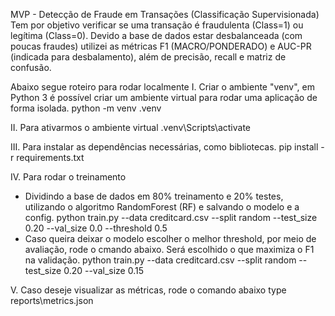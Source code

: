 MVP - Detecção de Fraude em Transações (Classificação Supervisionada)
Tem por objetivo verificar se uma transação é fraudulenta (Class=1) ou legítima (Class=0). Devido a base de dados estar desbalanceada (com poucas fraudes) utilizei as métricas F1 (MACRO/PONDERADO) e AUC-PR (indicada para desbalamento), além de precisão, recall e matriz de confusão.

Abaixo segue roteiro para rodar localmente
I. Criar o ambiente "venv", em Python 3 é possível criar um ambiente virtual para rodar uma aplicação de forma isolada.
python -m venv .venv

II. Para ativarmos o ambiente virtual
.venv\Scripts\activate

III. Para instalar as dependências necessárias, como bibliotecas.
pip install -r requirements.txt

IV. Para rodar o treinamento
- Dividindo a base de dados em 80% treinamento e 20% testes, utilizando o algoritmo RandomForest (RF) e salvando o modelo e a config.
python train.py --data creditcard.csv --split random --test_size 0.20 --val_size 0.0 --threshold 0.5
- Caso queira deixar o modelo escolher o melhor threshold, por meio de avaliação, rode o cmando abaixo. Será escolhido o que maximiza o F1 na validação.
python train.py --data creditcard.csv --split random --test_size 0.20 --val_size 0.15

V. Caso deseje visualizar as métricas, rode o comando abaixo
type reports\metrics.json 
